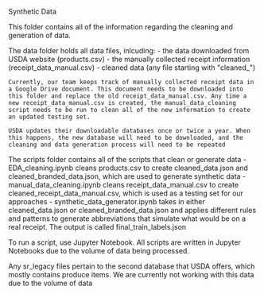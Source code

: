 Synthetic Data

This folder contains all of the information regarding the cleaning and generation of data.

The data folder holds all data files, inlcuding:
	- the data downloaded from USDA website (products.csv)
	- the manually collected receipt information (receipt_data_manual.csv)
	- cleaned data (any file starting with "cleaned_")

	Currently, our team keeps track of manually collected receipt data in a Google Drive document. This document needs to be downloaded into this folder and replace the old receipt_data_manual.csv. Any time a new receipt_data_manual.csv is created, the manual_data_cleaning script needs to be run to clean all of the new information to create an updated testing set.

	USDA updates their downloadable databases once or twice a year. When this happens, the new database will need to be downloaded, and the cleaning and data generation process will need to be repeated

The scripts folder contains all of the scripts that clean or generate data
	- EDA_cleaning.ipynb cleans products.csv to create cleaned_data.json and cleaned_branded_data.json, which are used to generate synthetic data
	- manual_data_cleaning.ipynb cleans receipt_data_manual.csv to create cleaned_receipt_data_manual.csv, which is used as a testing set for our approaches
	- synthetic_data_generator.ipynb takes in either cleaned_data.json or cleaned_branded_data.json and applies different rules and patterns to generate abbreviations that simulate what would be on a real receipt. The output is called final_train_labels.json

To run a script, use Jupyter Notebook. All scripts are written in Jupyter Notebooks due to the volume of data being processed.

Any sr_legacy files pertain to the second database that USDA offers, which mostly contains produce items. We are currently not working with this data due to the volume of data